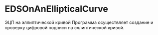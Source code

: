 # EDSOnAnEllipticalCurve
ЭЦП на эллиптической кривой
Программа осуществляет создание и проверку цифровой подписи на эллиптической кривой.
